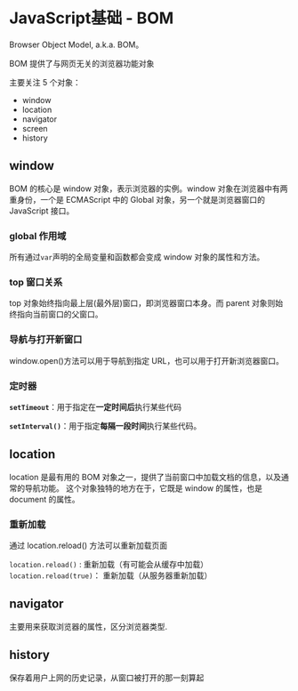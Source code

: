 # JavaScript基础 - BOM
Browser Object Model, a.k.a. BOM。

BOM 提供了与网页无关的浏览器功能对象

主要关注 5 个对象：
- window
- location
- navigator
- screen
- history


## window
BOM 的核心是 window 对象，表示浏览器的实例。window 对象在浏览器中有两重身份，一个是 ECMAScript 中的 Global 对象，另一个就是浏览器窗口的 JavaScript 接口。

### global 作用域
所有通过`var`声明的全局变量和函数都会变成 window 对象的属性和方法。

### top 窗口关系
top 对象始终指向最上层(最外层)窗口，即浏览器窗口本身。而 parent 对象则始终指向当前窗口的父窗口。

### 导航与打开新窗口
window.open()方法可以用于导航到指定 URL，也可以用于打开新浏览器窗口。

### 定时器
**`setTimeout`**：用于指定在**一定时间后**执行某些代码

**`setInterval()`**：用于指定**每隔一段时间**执行某些代码。

## location
location 是最有用的 BOM 对象之一，提供了当前窗口中加载文档的信息，以及通常的导航功能。 这个对象独特的地方在于，它既是 window 的属性，也是 document 的属性。

### 重新加载
通过 location.reload() 方法可以重新加载页面

`location.reload()` : 重新加载（有可能会从缓存中加载）
`location.reload(true)`： 重新加载（从服务器重新加载）

## navigator
主要用来获取浏览器的属性，区分浏览器类型.

## history
保存着用户上网的历史记录，从窗口被打开的那一刻算起